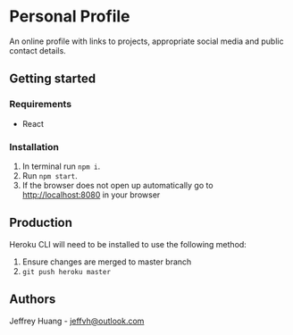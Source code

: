 # Personal Profile

An online profile with links to projects, appropriate social media and public contact details.

## Getting started

### Requirements

- React

### Installation

1. In terminal run `npm i`.
2. Run `npm start`.
3. If the browser does not open up automatically go to [http://localhost:8080](http://localhost:8080) in your browser

## Production

Heroku CLI will need to be installed to use the following method:

1. Ensure changes are merged to master branch
2. `git push heroku master`

## Authors

Jeffrey Huang - jeffvh@outlook.com
